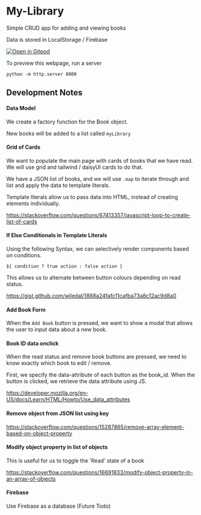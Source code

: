 # My-Library

Simple CRUD app for adding and viewing books

Data is stored in LocalStorage / Firebase

[![Open in Gitpod](https://gitpod.io/button/open-in-gitpod.svg)](https://gitpod.io/#github.com/yxuan1996/my-library)

To preview this webpage, run a server
```
python -m http.server 8000
```

## Development Notes

#### Data Model
We create a factory function for the Book object. 

New books will be added to a list called `myLibrary`

#### Grid of Cards
We want to populate the main page with cards of books that we have read. We will use grid and tailwind / daisyUI cards to do that. 

We have a JSON list of books, and we will use `.map` to iterate through and list and apply the data to template literals. 

Template literals allow us to pass data into HTML, instead of creating elements individually.

https://stackoverflow.com/questions/67413357/javascript-loop-to-create-list-of-cards

#### If Else Conditionals in Template Literals
Using the following Syntax, we can selectively render components based on conditions. 

```
${ condition ? true action : false action }
```

This allows us to alternate between button colours depending on read status. 

https://gist.github.com/wiledal/1888a24fafc11cafba73a8c12ac9d8a0

#### Add Book Form
When the `Add Book` button is pressed, we want to show a modal that allows the user to input data about a new book. 

#### Book ID data onclick
When the read status and remove book buttons are pressed, we need to know exactly which book to edit / remove. 

First, we specify the data-attribute of each button as the book_id. 
When the button is clicked, we retrieve the data attribute using JS. 

https://developer.mozilla.org/en-US/docs/Learn/HTML/Howto/Use_data_attributes

#### Remove object from JSON list using key

https://stackoverflow.com/questions/15287865/remove-array-element-based-on-object-property

#### Modify object property in list of objects

This is useful for us to toggle the 'Read' state of a book

https://stackoverflow.com/questions/16691833/modify-object-property-in-an-array-of-objects

#### Firebase
Use Firebase as a database (Future Todo)